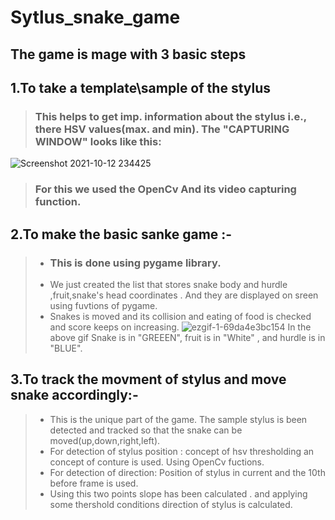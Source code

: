 # Sytlus_snake_game
## The game is mage with 3 basic steps
## 1.To take a template\sample of the stylus
> ### This helps to get imp. information about the stylus i.e., there HSV values(max. and min). The "CAPTURING WINDOW" looks like this:
![Screenshot 2021-10-12 234425](https://user-images.githubusercontent.com/83019850/137132267-dd7d7137-a833-4e91-98a4-fb419112b065.png)
> ### For this we used the OpenCv And its video capturing function.
## 2.To make the basic sanke game :-
> * ### This is done using pygame library.
>  * We just created the list that stores snake body and hurdle ,fruit,snake's head coordinates . And they are displayed on sreen using fuvtions of pygame.
>  * Snakes is moved and its collision and eating of food is checked and score keeps on increasing.
![ezgif-1-69da4e3bc154](https://user-images.githubusercontent.com/83019850/137133655-6e0b1db6-68d0-4201-afa6-ac0ac3f178aa.gif)
> In the above gif Snake is in "GREEEN", fruit is in "White" , and hurdle is in "BLUE".
## 3.To track the movment of stylus and move snake accordingly:-
> * This is the unique part of the game. The sample stylus is been detected and tracked so that the snake can be moved(up,down,right,left).
> * For detection of stylus position : concept of hsv thresholding an concept of conture is used. Using OpenCv fuctions.
> * For detection of direction: Position of stylus in current and the 10th before frame is used.
> * Using this two points slope has been calculated . and applying some thershold conditions direction of stylus is calculated.
